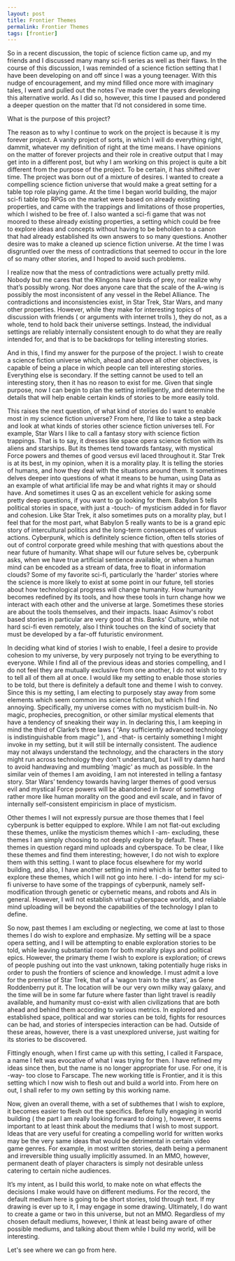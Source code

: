 ```yaml
---
layout: post
title: Frontier Themes
permalink: Frontier Themes
tags: [frontier]
---
```

So in a recent discussion, the topic of science fiction came up, and my friends and I discussed many many sci-fi series as well as their flaws. In the course of this discussion, I was reminded of a science fiction setting that I have been developing on and off since I was a young teenager. With this nudge of encouragement, and my mind filled once more with imaginary tales, I went and pulled out the notes I’ve made over the years developing this alternative world. As I did so, however, this time I paused and pondered a deeper question on the matter that I’d not considered in some time.

What is the purpose of this project?

The reason as to why I continue to work on the project is because it is my forever project. A vanity project of sorts, in which I will do everything right, dammit, whatever my definition of right at the time means. I have opinions on the matter of forever projects and their role in creative output that I may get into in a different post, but why I am working on this project is quite a bit different from the purpose of the project. To be certain, it has shifted over time. The project was born out of a mixture of desires. I wanted to create a compelling science fiction universe that would make a great setting for a table top role playing game. At the time I began world building, the major sci-fi table top RPGs on the market were based on already existing properties, and came with the trappings and limitations of those properties, which I wished to be free of. I also wanted a sci-fi game that was not moored to these already existing properties, a setting which could be free to explore ideas and concepts without having to be beholden to a canon that had already established its own answers to so many questions. Another desire was to make a cleaned up science fiction universe. At the time I was disgruntled over the mess of contradictions that seemed to occur in the lore of so many other stories, and I hoped to avoid such problems.

I realize now that the mess of contradictions were actually pretty mild. Nobody but me cares that the Klingons have birds of prey, nor realize why that’s possibly wrong. Nor does anyone care that the scale of the A-wing is possibly the most inconsistent of any vessel in the Rebel Alliance. The contradictions and inconsistencies exist, in Star Trek, Star Wars, and many other properties. However, while they make for interesting topics of discussion with friends ( or arguments with internet trolls ), they do not, as a whole, tend to hold back their universe settings. Instead, the individual settings are reliably internally consistent enough to do what they are really intended for, and that is to be backdrops for telling interesting stories.

And in this, I find my answer for the purpose of the project. I wish to create a science fiction universe which, ahead and above all other objectives, is capable of being a place in which people can tell interesting stories. Everything else is secondary. If the setting cannot be used to tell an interesting story, then it has no reason to exist for me. Given that single purpose, now I can begin to plan the setting intelligently, and determine the details that will help enable certain kinds of stories to be more easily told.

This raises the next question, of what kind of stories do I want to enable most in my science fiction universe? From here, I’d like to take a step back and look at what kinds of stories other science fiction universes tell. For example, Star Wars I like to call a fantasy story with science fiction trappings. That is to say, it dresses like space opera science fiction with its aliens and starships. But its themes tend towards fantasy, with mystical Force powers and themes of good versus evil laced throughout it. Star Trek is at its best, in my opinion, when it is a morality play. It is telling the stories of humans, and how they deal with the situations around them. It sometimes delves deeper into questions of what it means to be human, using Data as an example of what artificial life may be and what rights it may or should have. And sometimes it uses Q as an excellent vehicle for asking some pretty deep questions, if you want to go looking for them. Babylon 5 tells political stories in space, with just a -touch- of mysticism added in for flavor and cohesion. Like Star Trek, it also sometimes puts on a morality play, but I feel that for the most part, what Babylon 5 really wants to be is a grand epic story of intercultural politics and the long-term consequences of various actions. Cyberpunk, which is definitely science fiction, often tells stories of out of control corporate greed while meshing that with questions about the near future of humanity. What shape will our future selves be, cyberpunk asks, when we have true artificial sentience available, or when a human mind can be encoded as a stream of data, free to float in information clouds? Some of my favorite sci-fi, particularly the 'harder' stories where the science is more likely to exist at some point in our future, tell stories about how technological progress will change humanity. How humanity becomes redefined by its tools, and how these tools in turn change how we interact with each other and the universe at large. Sometimes these stories are about the tools themselves, and their impacts. Isaac Asimov's robot based stories in particular are very good at this. Banks' Culture, while not hard sci-fi even remotely, also I think touches on the kind of society that must be developed by a far-off futuristic environment.

In deciding what kind of stories I wish to enable, I feel a desire to provide cohesion to my universe, by very purposely not trying to be everything to everyone. While I find all of the previous ideas and stories compelling, and I do not feel they are mutually exclusive from one another, I do not wish to try to tell all of them all at once. I would like my setting to enable those stories to be told, but there is definitely a default tone and theme I wish to convey. Since this is my setting, I am electing to purposely stay away from some elements which seem common ins science fiction, but which I find annoying. Specifically, my universe comes with no mysticism built-in. No magic, prophecies, precognition, or other similar mystical elements that have a tendency of sneaking their way in. In declaring this, I am keeping in mind the third of Clarke’s three laws ( “Any sufficiently advanced technology is indistinguishable from magic” ), and -that- is certainly something I might invoke in my setting, but it will still be internally consistent. The audience may not always understand the technology, and the characters in the story might run across technology they don't understand, but I will try damn hard to avoid handwaving and mumbling 'magic' as much as possible. In the similar vein of themes I am avoiding, I am not interested in telling a fantasy story. Star Wars’ tendency towards having larger themes of good versus evil and mystical Force powers will be abandoned in favor of something rather more like human morality on the good and evil scale, and in favor of internally self-consistent empiricism in place of mysticism.

Other themes I will not expressly pursue are those themes that I feel cyberpunk is better equipped to explore. While I am not flat-out excluding these themes, unlike the mysticism themes which I -am- excluding, these themes I am simply choosing to not deeply explore by default. These themes in question regard mind uploads and cyberspace. To be clear, I like these themes and find them interesting; however, I do not wish to explore them with this setting. I want to place focus elsewhere for my world building, and also, I have another setting in mind which is far better suited to explore these themes, which I will not go into here. I -do- intend for my sci-fi universe to have some of the trappings of cyberpunk, namely self-modification through genetic or cybernetic means, and robots and AIs in general. However, I will not establish virtual cyberspace worlds, and reliable mind uploading will be beyond the capabilities of the technology I plan to define.

So now, past themes I am excluding or neglecting, we come at last to those themes I do wish to explore and emphasize. My setting will be a space opera setting, and I will be attempting to enable exploration stories to be told, while leaving substantial room for both morality plays and political epics. However, the primary theme I wish to explore is exploration; of crews of people pushing out into the vast unknown, taking potentially huge risks in order to push the frontiers of science and knowledge. I must admit a love for the premise of Star Trek, that of a ‘wagon train to the stars’, as Gene Roddenberry put it. The location will be our very own milky way galaxy, and the time will be in some far future where faster than light travel is readily available, and humanity must co-exist with alien civilizations that are both ahead and behind them according to various metrics. In explored and established space, political and war stories can be told, fights for resources can be had, and stories of interspecies interaction can be had. Outside of these areas, however, there is a vast unexplored universe, just waiting for its stories to be discovered.

Fittingly enough, when I first came up with this setting, I called it Farspace, a name I felt was evocative of what I was trying for then. I have refined my ideas since then, but the name is no longer appropriate for use. For one, it is -way- too close to Farscape. The new working title is Frontier, and it is this setting which I now wish to flesh out and build a world into. From here on out, I shall refer to my own setting by this working name.

Now, given an overall theme, with a set of subthemes that I wish to explore, it becomes easier to flesh out the specifics. Before fully engaging in world building ( the part I am really looking forward to doing ), however, it seems important to at least think about the mediums that I wish to most support. Ideas that are very useful for creating a compelling world for written works may be the very same ideas that would be detrimental in certain video game genres. For example, in most written stories, death being a permanent and irreversible thing usually implicitly assumed. In an MMO, however, permanent death of player characters is simply not desirable unless catering to certain niche audiences.


It’s my intent, as I build this world, to make note on what effects the decisions I make would have on different mediums. For the record, the default medium here is going to be short stories, told through text. If my drawing is ever up to it, I may engage in some drawing. Ultimately, I do want to create a game or two in this universe, but not an MMO. Regardless of my chosen default mediums, however, I think at least being aware of other possible mediums, and talking about them while I build my world, will be interesting.

Let's see where we can go from here.
